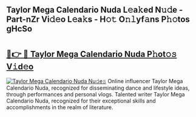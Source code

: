 ## Taylor Mega Calendario Nuda L𝚎a𝚔ed N𝚞𝚍e - Part-nZr Vi𝚍𝚎o L𝚎a𝚔s - H𝚘𝚝 O𝚗𝚕yf𝚊ns P𝚑𝚘tos gHcSo

# <h2><a href="http://kf61bi.oniu.top/?m=Taylor+Mega+Calendario+Nuda">🔗👉 🔴 Taylor Mega Calendario Nuda P𝚑ot𝚘𝚜 V𝚒d𝚎o</a></h2>

[![Taylor Mega Calendario Nuda Nu𝚍e𝚜](https://i.imgur.com/0qMVB7G.gif)](http://kf61bi.oniu.top/?m=Taylor+Mega+Calendario+Nuda)
Online influencer Taylor Mega Calendario Nuda, recognized for disseminating dance and lifestyle ideas, through performances and personal vlogs. Talented writer Taylor Mega Calendario Nuda, recognized for their exceptional skills and accomplishments in the realm of literature.  
